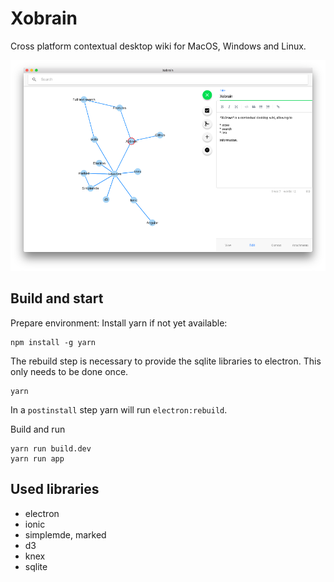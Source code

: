# Xobrain

Cross platform contextual desktop wiki for MacOS, Windows and Linux.  

![Xobrain main window](https://raw.githubusercontent.com/codebalancers/xobrain/master/docs/xobrain.png)

## Build and start
Prepare environment: Install yarn if not yet available:

```
npm install -g yarn
```


The rebuild step is necessary to provide the sqlite libraries to electron. This only needs to be done once.

```
yarn
```

In a `postinstall` step yarn will run `electron:rebuild`. 

Build and run
```
yarn run build.dev
yarn run app
```


## Used libraries

* electron
* ionic
* simplemde, marked
* d3
* knex
* sqlite
